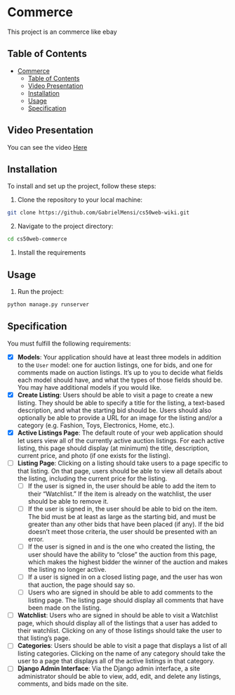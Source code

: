 # Commerce

This project is an commerce like ebay

## Table of Contents

- [Commerce](#commerce)
  - [Table of Contents](#table-of-contents)
  - [Video Presentation](#video-presentation)
  - [Installation](#installation)
  - [Usage](#usage)
  - [Specification](#specification)

## Video Presentation

You can see the video [Here](https://www.youtube.com/watch?v=gn7dA7vTcjg)


## Installation


To install and set up the project, follow these steps:

1. Clone the repository to your local machine:

```bash
git clone https://github.com/GabrielMensi/cs50web-wiki.git
```

2.  Navigate to the project directory:

```bash
cd cs50web-commerce
```

1.   Install the requirements

## Usage

1. Run the project:

```bash
python manage.py runserver
```

## Specification

You must fulfill the following requirements:

- [x]   **Models**: Your application should have at least three models in addition to the `User` model: one for auction listings, one for bids, and one for comments made on auction listings. It’s up to you to decide what fields each model should have, and what the types of those fields should be. You may have additional models if you would like.
- [x]   **Create Listing**: Users should be able to visit a page to create a new listing. They should be able to specify a title for the listing, a text-based description, and what the starting bid should be. Users should also optionally be able to provide a URL for an image for the listing and/or a category (e.g. Fashion, Toys, Electronics, Home, etc.).
- [x]   **Active Listings Page**: The default route of your web application should let users view all of the currently active auction listings. For each active listing, this page should display (at minimum) the title, description, current price, and photo (if one exists for the listing).
- [ ]   **Listing Page**: Clicking on a listing should take users to a page specific to that listing. On that page, users should be able to view all details about the listing, including the current price for the listing.
    - [ ]   If the user is signed in, the user should be able to add the item to their “Watchlist.” If the item is already on the watchlist, the user should be able to remove it.
    - [ ]   If the user is signed in, the user should be able to bid on the item. The bid must be at least as large as the starting bid, and must be greater than any other bids that have been placed (if any). If the bid doesn’t meet those criteria, the user should be presented with an error.
    - [ ]  If the user is signed in and is the one who created the listing, the user should have the ability to “close” the auction from this page, which makes the highest bidder the winner of the auction and makes the listing no longer active.
    - [ ]  If a user is signed in on a closed listing page, and the user has won that auction, the page should say so.
    - [ ]  Users who are signed in should be able to add comments to the listing page. The listing page should display all comments that have been made on the listing.
- [ ]  **Watchlist**: Users who are signed in should be able to visit a Watchlist page, which should display all of the listings that a user has added to their watchlist. Clicking on any of those listings should take the user to that listing’s page.
- [ ]  **Categories**: Users should be able to visit a page that displays a list of all listing categories. Clicking on the name of any category should take the user to a page that displays all of the active listings in that category.
- [ ]  **Django Admin Interface**: Via the Django admin interface, a site administrator should be able to view, add, edit, and delete any listings, comments, and bids made on the site.